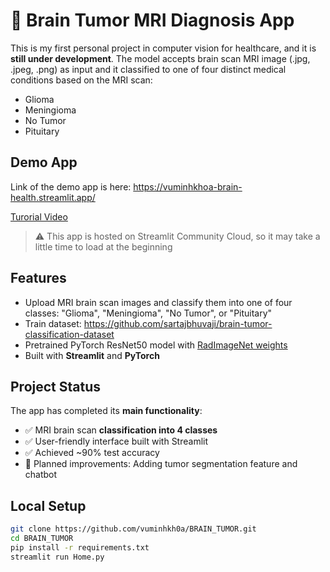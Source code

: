# 🧠 Brain Tumor MRI Diagnosis App

This is my first personal project in computer vision for healthcare, and it is **still under development**.
The model accepts brain scan MRI image (.jpg, .jpeg, .png) as input and it classified to one of four distinct medical conditions based on the MRI scan: 
- Glioma  
- Meningioma
- No Tumor  
- Pituitary 

## Demo App

Link of the demo app is here: https://vuminhkhoa-brain-health.streamlit.app/

[Turorial Video](https://youtu.be/NZRNdIJdrVk)

> ⚠️ This app is hosted on Streamlit Community Cloud, so it may take a little time to load at the beginning



## Features

- Upload MRI brain scan images and classify them into one of four classes: "Glioma", "Meningioma", "No Tumor", or "Pituitary"
- Train dataset: https://github.com/sartajbhuvaji/brain-tumor-classification-dataset
- Pretrained PyTorch ResNet50 model with [RadImageNet weights](https://huggingface.co/Lab-Rasool/RadImageNet)
- Built with **Streamlit** and **PyTorch**

## Project Status

The app has completed its **main functionality**:  
- ✅ MRI brain scan **classification into 4 classes**
- ✅ User-friendly interface built with Streamlit  
- ✅ Achieved ~90% test accuracy  
- 🚧 Planned improvements: Adding tumor segmentation feature and chatbot

## Local Setup

```bash
git clone https://github.com/vuminhkh0a/BRAIN_TUMOR.git
cd BRAIN_TUMOR
pip install -r requirements.txt
streamlit run Home.py
```

